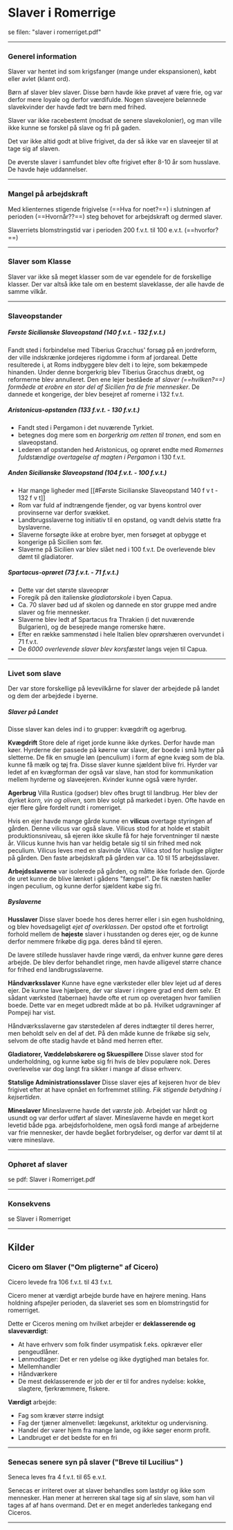 # Slaver i Romerrige
se filen: "slaver i romerriget.pdf"

---

### Generel information
Slaver var hentet ind som krigsfanger (mange under ekspansionen), købt eller avlet (klamt ord).

Børn af slaver blev slaver. Disse børn havde ikke prøvet af være frie, og var derfor mere loyale og derfor værdifulde. Nogen slaveejere belønnede slavekvinder der havde født tre børn med frihed.

Slaver var ikke racebestemt (modsat de senere slavekolonier), og man ville ikke kunne se forskel på slave og fri på gaden.

Det var ikke altid godt at blive frigivet, da der så ikke var en slaveejer til at tage sig af slaven.

De øverste slaver i samfundet blev ofte frigivet efter 8-10 år som husslave. De havde høje uddannelser.

---

### Mangel på arbejdskraft
Med klienternes stigende frigivelse (==Hva for noet?==) i slutningen af perioden (==Hvornår??==) steg behovet for arbejdskraft og dermed slaver.

Slaverriets blomstringstid var i perioden 200 f.v.t. til 100 e.v.t. (==hvorfor?==)

---

### Slaver som Klasse
Slaver var ikke så meget klasser som de var egendele for de forskellige klasser. Der var altså ikke tale om en bestemt slaveklasse, der alle havde de samme vilkår.

---

### Slaveopstander

##### Første Sicilianske Slaveopstand (140 f.v.t. - 132 f.v.t.)
Fandt sted i forbindelse med Tiberius Gracchus' forsøg på en jordreform, der ville indskrænke jordejeres rigdomme i form af jordareal. Dette resulterede i, at Roms indbyggere blev delt i to lejre, som bekæmpede hinanden. Under denne borgerkrig blev Tiberius Gracchus dræbt, og reformerne blev annulleret. Den ene lejer beståede af *slaver (==hvilken?==) formåede at erobre en stor del af Sicilien fra de frie mennesker*. De dannede et kongerige, der blev besejret af romerne i 132 f.v.t.

##### Aristonicus-opstanden (133 f.v.t. - 130 f.v.t.)
- Fandt sted i Pergamon i det nuværende Tyrkiet.
- betegnes dog mere som en *borgerkrig om retten til tronen*, end som en slaveopstand.
- Lederen af opstanden hed Aristonicus, og oprøret endte med *Romernes fuldstændige overtagelse af magten i Pergamon* i 130 f.v.t.

##### Anden Sicilianske Slaveopstand (104 f.v.t. - 100 f.v.t.)
- Har mange ligheder med [[#Første Sicilianske Slaveopstand 140 f v t - 132 f v t]]
- Rom var fuld af indtrængende fjender, og var byens kontrol over provinserne var derfor svækket.
- Landbrugsslaverne tog initiativ til en opstand, og vandt delvis støtte fra byslaverne.
- Slaverne forsøgte ikke at erobre byer, men forsøget at opbygge et kongerige på Sicilien som før.
- Slaverne på Sicilien var blev slået ned i 100 f.v.t. De overlevende blev dømt til gladiatorer.

##### Spartacus-oprøret (73 f.v.t. - 71 f.v.t.)
- Dette var det største slaveoprør
- Foregik på den italienske *gladiatorskole* i byen Capua.
- Ca. 70 slaver bød ud af skolen og dannede en stor gruppe med andre slaver og frie mennesker.
- Slaverne blev ledt af Spartacus fra Thrakien (i det nuværende Bulgarien), og de besejrede mange romerske hære.
- Efter en række sammenstød i hele Italien blev oprørshæren overvundet i 71 f.v.t.
- De *6000 overlevende slaver blev korsfæstet* langs vejen til Capua.

---

### Livet som slave
Der var store forskellige på levevilkårne for slaver der arbejdede på landet og dem der arbejdede i byerne.

##### Slaver på Landet
Disse slaver kan deles ind i to grupper: kvægdrift og agerbrug.

**Kvægdrift**
Store dele af riget jorde kunne ikke dyrkes. Derfor havde man køer. Hyrderne der passede på køerne var slaver, der boede i små hytter på sletterne. De fik en smugle løn (penculium) i form af egne kvæg som de bla. kunne få mælk og tøj fra. Disse slaver kunne sjældent blive fri. Hyrder var ledet af en kvægforman der også var slave, han stod for kommunikation mellem hyrderne og slaveejeren. Kvinder kunne også være hyrder.

**Agerbrug**
Villa Rustica (godser) blev oftes brugt til landbrug. Her blev der dyrket *korn, vin og oliven*, som blev solgt på markedet i byen. Ofte havde en ejer flere gåre fordelt rundt i romerriget.

Hvis en ejer havde mange gårde kunne en **vilicus** overtage styringen af gården. Denne vilicus var også slave. Vilicus stod for at holde et stabilt produktionsniveau, så ejeren ikke skulle få for høje forventninger til næste år. Vilicus kunne hvis han var heldig betale sig til sin frihed med nok peculium. Vilicus leves med en slavinde Vilica. Vilica stod for huslige pligter på gården. Den faste arbejdskraft på gården var ca. 10 til 15 arbejdsslaver.

**Arbejdsslaverne** var isolerede på gården, og måtte ikke forlade den. Gjorde de uret kunne de blive lænket i gådens "fængsel". De fik næsten hæller ingen peculium, og kunne derfor sjældent købe sig fri.

##### Byslaverne

**Husslaver**
Disse slaver boede hos deres herrer eller i sin egen husholdning, og blev hovedsageligt *ejet af overklassen*. Der opstod ofte et fortroligt forhold mellem de **højeste** slaver i husstanden og deres ejer, og de kunne derfor nemmere frikøbe dig pga. deres bånd til ejeren.

De lavere stillede husslaver havde ringe værdi, da enhver kunne gøre deres arbejde. De blev derfor behandlet ringe, men havde alligevel større chance for frihed end landbrugsslaverne.

**Håndværksslaver**
Kunne have egne værksteder eller blev lejet ud af deres ejer. De kunne lave hjælpere, der var slaver i ringere grad end dem selv. Et sådant værksted (tabernae) havde ofte et rum op overetagen hvor familien boede. Dette var en meget udbredt måde at bo på. Hvilket udgravninger af Pompeji har vist.

Håndværksslaverne gav størstedelen af deres indtægter til deres herrer, men beholdt selv en del af det. På den måde kunne de frikøbe sig selv, selvom de ofte stadig havde et bånd med herren efter.

**Gladiatorer, Væddeløbskørere og Skuespillere**
Disse slaver stod for underholdning, og kunne købe sig fri hvis de blev populære nok. Deres overlevelse var dog langt fra sikker i mange af disse erhverv.

**Statslige Administrationsslaver**
Disse slaver ejes af kejseren hvor de blev frigivet efter at have opnået en forfremmet stilling. *Fik stigende betydning i kejsertiden*.

**Mineslaver**
Mineslaverne havde det *værste job*. Arbejdet var hårdt og usundt og var derfor udført af slaver. Mineslaverne havde en meget kort levetid både pga. arbejdsforholdene, men også fordi mange af arbejderne var frie mennesker, der havde begået forbrydelser, og derfor var dømt til at være mineslave.

---

### Ophøret af slaver
se pdf: Slaver i Romerriget.pdf

---

### Konsekvens
se Slaver i Romerriget

---

## Kilder

### Cicero om Slaver ("Om pligterne" af Cicero)
Cicero levede fra 106 f.v.t. til 43 f.v.t.

Cicero mener at værdigt arbejde burde have en højrere mening. Hans holdning afspejler perioden, da slaveriet ses som en blomstringstid for romerriget.


Dette er Ciceros mening om hvilket arbejder er **deklasserende og slaveværdigt**:
- At have erhverv som folk finder usympatisk f.eks. opkræver eller pengeudlåner.
- Lønmodtager: Det er ren ydelse og ikke dygtighed man betales for.
- Mellemhandler
- Håndværkere
- De mest deklasserende er job der er til for andres nydelse: kokke, slagtere, fjerkræmmere, fiskere.

**Værdigt** arbejde:
- Fag som kræver større indsigt
- Fag der tjæner almenvellet: lægekunst, arkitektur og undervisning.
- Handel der varer hjem fra mange lande, og ikke søger enorm profit.
- Landbruget er det bedste for en fri

---

### Senecas senere syn på slaver ("Breve til Lucilius" )
Seneca leves fra 4 f.v.t. til 65 e.v.t.

Senecas er irriteret over at slaver behandles som lastdyr og ikke som mennesker. Han mener at herreren skal tage sig af sin slave, som han vil tages af af hans overmand. Det er en meget anderledes tankegang end Ciceros.

---
